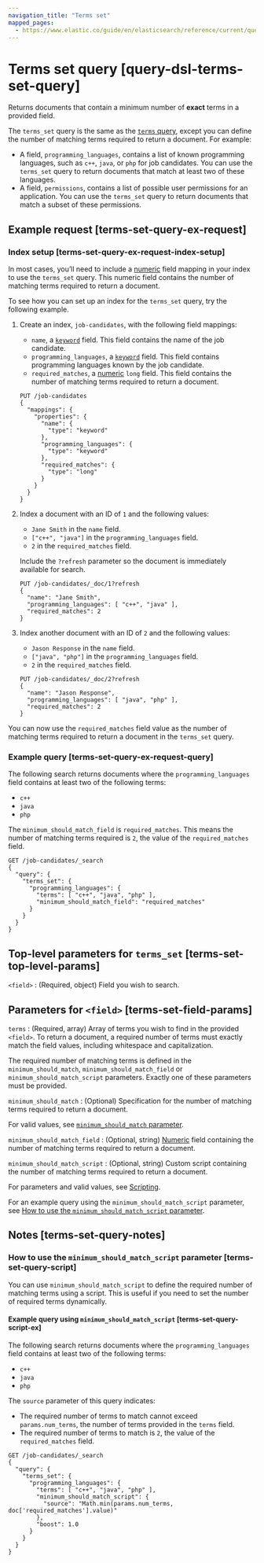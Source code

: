 ```yaml
---
navigation_title: "Terms set"
mapped_pages:
  - https://www.elastic.co/guide/en/elasticsearch/reference/current/query-dsl-terms-set-query.html
---
```


# Terms set query [query-dsl-terms-set-query]


Returns documents that contain a minimum number of **exact** terms in a provided field.

The `terms_set` query is the same as the [`terms` query](/reference/query-languages/query-dsl/query-dsl-terms-query.md), except you can define the number of matching terms required to return a document. For example:

* A field, `programming_languages`, contains a list of known programming languages, such as `c++`, `java`, or `php` for job candidates. You can use the `terms_set` query to return documents that match at least two of these languages.
* A field, `permissions`, contains a list of possible user permissions for an application. You can use the `terms_set` query to return documents that match a subset of these permissions.

## Example request [terms-set-query-ex-request]

### Index setup [terms-set-query-ex-request-index-setup]

In most cases, you’ll need to include a [numeric](/reference/elasticsearch/mapping-reference/number.md) field mapping in your index to use the `terms_set` query. This numeric field contains the number of matching terms required to return a document.

To see how you can set up an index for the `terms_set` query, try the following example.

1. Create an index, `job-candidates`, with the following field mappings:

    * `name`, a [`keyword`](/reference/elasticsearch/mapping-reference/keyword.md) field. This field contains the name of the job candidate.
    * `programming_languages`, a [`keyword`](/reference/elasticsearch/mapping-reference/keyword.md) field. This field contains programming languages known by the job candidate.
    * `required_matches`, a [numeric](/reference/elasticsearch/mapping-reference/number.md) `long` field. This field contains the number of matching terms required to return a document.

    ```console
    PUT /job-candidates
    {
      "mappings": {
        "properties": {
          "name": {
            "type": "keyword"
          },
          "programming_languages": {
            "type": "keyword"
          },
          "required_matches": {
            "type": "long"
          }
        }
      }
    }
    ```

2. Index a document with an ID of `1` and the following values:

    * `Jane Smith` in the `name` field.
    * `["c++", "java"]` in the `programming_languages` field.
    * `2` in the `required_matches` field.

    Include the `?refresh` parameter so the document is immediately available for search.

    ```console
    PUT /job-candidates/_doc/1?refresh
    {
      "name": "Jane Smith",
      "programming_languages": [ "c++", "java" ],
      "required_matches": 2
    }
    ```

3. Index another document with an ID of `2` and the following values:

    * `Jason Response` in the `name` field.
    * `["java", "php"]` in the `programming_languages` field.
    * `2` in the `required_matches` field.

    ```console
    PUT /job-candidates/_doc/2?refresh
    {
      "name": "Jason Response",
      "programming_languages": [ "java", "php" ],
      "required_matches": 2
    }
    ```


You can now use the `required_matches` field value as the number of matching terms required to return a document in the `terms_set` query.


### Example query [terms-set-query-ex-request-query]

The following search returns documents where the `programming_languages` field contains at least two of the following terms:

* `c++`
* `java`
* `php`

The `minimum_should_match_field` is `required_matches`. This means the number of matching terms required is `2`, the value of the `required_matches` field.

```console
GET /job-candidates/_search
{
  "query": {
    "terms_set": {
      "programming_languages": {
        "terms": [ "c++", "java", "php" ],
        "minimum_should_match_field": "required_matches"
      }
    }
  }
}
```



## Top-level parameters for `terms_set` [terms-set-top-level-params]

`<field>`
:   (Required, object) Field you wish to search.


## Parameters for `<field>` [terms-set-field-params]

`terms`
:   (Required, array) Array of terms you wish to find in the provided `<field>`. To return a document, a required number of terms must exactly match the field values, including whitespace and capitalization.

The required number of matching terms is defined in the `minimum_should_match`, `minimum_should_match_field` or `minimum_should_match_script` parameters. Exactly one of these parameters must be provided.


`minimum_should_match`
:   (Optional) Specification for the number of matching terms required to return a document.

For valid values, see [`minimum_should_match` parameter](/reference/query-languages/query-dsl/query-dsl-minimum-should-match.md).


`minimum_should_match_field`
:   (Optional, string) [Numeric](/reference/elasticsearch/mapping-reference/number.md) field containing the number of matching terms required to return a document.

`minimum_should_match_script`
:   (Optional, string) Custom script containing the number of matching terms required to return a document.

For parameters and valid values, see [Scripting](docs-content://explore-analyze/scripting.md).

For an example query using the `minimum_should_match_script` parameter, see [How to use the `minimum_should_match_script` parameter](#terms-set-query-script).



## Notes [terms-set-query-notes]

### How to use the `minimum_should_match_script` parameter [terms-set-query-script]

You can use `minimum_should_match_script` to define the required number of matching terms using a script. This is useful if you need to set the number of required terms dynamically.

#### Example query using `minimum_should_match_script` [terms-set-query-script-ex]

The following search returns documents where the `programming_languages` field contains at least two of the following terms:

* `c++`
* `java`
* `php`

The `source` parameter of this query indicates:

* The required number of terms to match cannot exceed `params.num_terms`, the number of terms provided in the `terms` field.
* The required number of terms to match is `2`, the value of the `required_matches` field.

```console
GET /job-candidates/_search
{
  "query": {
    "terms_set": {
      "programming_languages": {
        "terms": [ "c++", "java", "php" ],
        "minimum_should_match_script": {
          "source": "Math.min(params.num_terms, doc['required_matches'].value)"
        },
        "boost": 1.0
      }
    }
  }
}
```




